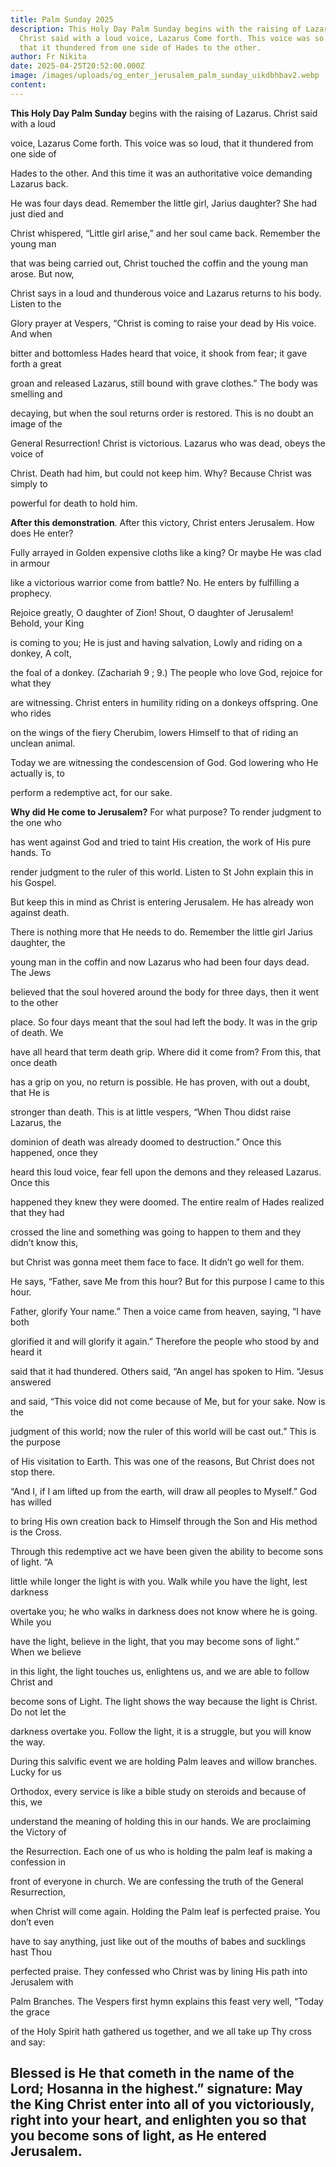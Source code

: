 ```yaml
---
title: Palm Sunday 2025
description: This Holy Day Palm Sunday begins with the raising of Lazarus.
  Christ said with a loud voice, Lazarus Come forth. This voice was so loud,
  that it thundered from one side of Hades to the other.
author: Fr Nikita
date: 2025-04-25T20:52:00.000Z
image: /images/uploads/og_enter_jerusalem_palm_sunday_uikdbhbav2.webp
content:
---
```

  **This Holy Day Palm Sunday** begins with the raising of Lazarus. Christ said
  with a loud


  voice, Lazarus Come forth. This voice was so loud, that it thundered from one side of


  Hades to the other. And this time it was an authoritative voice demanding Lazarus back.


  He was four days dead. Remember the little girl, Jarius daughter? She had just died and


  Christ whispered, “Little girl arise,” and her soul came back. Remember the young man


  that was being carried out, Christ touched the coffin and the young man arose. But now,


  Christ says in a loud and thunderous voice and Lazarus returns to his body. Listen to the


  Glory prayer at Vespers, “Christ is coming to raise your dead by His voice. And when


  bitter and bottomless Hades heard that voice, it shook from fear; it gave forth a great


  groan and released Lazarus, still bound with grave clothes.” The body was smelling and


  decaying, but when the soul returns order is restored. This is no doubt an image of the


  General Resurrection! Christ is victorious. Lazarus who was dead, obeys the voice of


  Christ. Death had him, but could not keep him. Why? Because Christ was simply to


  powerful for death to hold him.




  **After this demonstration**. After this victory, Christ enters Jerusalem. How does He enter?


  Fully arrayed in Golden expensive cloths like a king? Or maybe He was clad in armour


  like a victorious warrior come from battle? No. He enters by fulfilling a prophecy.


  Rejoice greatly, O daughter of Zion! Shout, O daughter of Jerusalem! Behold, your King


  is coming to you; He is just and having salvation, Lowly and riding on a donkey, A colt,


  the foal of a donkey. (Zachariah 9 ; 9.) The people who love God, rejoice for what they


  are witnessing. Christ enters in humility riding on a donkeys offspring. One who rides


  on the wings of the fiery Cherubim, lowers Himself to that of riding an unclean animal.


  Today we are witnessing the condescension of God. God lowering who He actually is, to


  perform a redemptive act, for our sake.




  **Why did He come to Jerusalem?** For what purpose? To render judgment to the one who


  has went against God and tried to taint His creation, the work of His pure hands. To


  render judgment to the ruler of this world. Listen to St John explain this in his Gospel.


  But keep this in mind as Christ is entering Jerusalem. He has already won against death.


  There is nothing more that He needs to do. Remember the little girl Jarius daughter, the


  young man in the coffin and now Lazarus who had been four days dead. The Jews


  believed that the soul hovered around the body for three days, then it went to the other


  place. So four days meant that the soul had left the body. It was in the grip of death. We


  have all heard that term death grip. Where did it come from? From this, that once death


  has a grip on you, no return is possible. He has proven, with out a doubt, that He is


  stronger than death. This is at little vespers, “When Thou didst raise Lazarus, the


  dominion of death was already doomed to destruction.” Once this happened, once they


  heard this loud voice, fear fell upon the demons and they released Lazarus. Once this


  happened they knew they were doomed. The entire realm of Hades realized that they had


  crossed the line and something was going to happen to them and they didn’t know this,


  but Christ was gonna meet them face to face. It didn’t go well for them.


  He says, “Father, save Me from this hour? But for this purpose I came to this hour.


  Father, glorify Your name.” Then a voice came from heaven, saying, “I have both


  glorified it and will glorify it again.” Therefore the people who stood by and heard it


  said that it had thundered. Others said, “An angel has spoken to Him. “Jesus answered


  and said, “This voice did not come because of Me, but for your sake. Now is the


  judgment of this world; now the ruler of this world will be cast out.” This is the purpose


  of His visitation to Earth. This was one of the reasons, But Christ does not stop there.


  “And I, if I am lifted up from the earth, will draw all peoples to Myself.” God has willed


  to bring His own creation back to Himself through the Son and His method is the Cross.


  Through this redemptive act we have been given the ability to become sons of light. “A


  little while longer the light is with you. Walk while you have the light, lest darkness


  overtake you; he who walks in darkness does not know where he is going. While you


  have the light, believe in the light, that you may become sons of light.” When we believe


  in this light, the light touches us, enlightens us, and we are able to follow Christ and


  become sons of Light. The light shows the way because the light is Christ. Do not let the


  darkness overtake you. Follow the light, it is a struggle, but you will know the way.


  During this salvific event we are holding Palm leaves and willow branches. Lucky for us


  Orthodox, every service is like a bible study on steroids and because of this, we


  understand the meaning of holding this in our hands. We are proclaiming the Victory of


  the Resurrection. Each one of us who is holding the palm leaf is making a confession in


  front of everyone in church. We are confessing the truth of the General Resurrection,


  when Christ will come again. Holding the Palm leaf is perfected praise. You don’t even


  have to say anything, just like out of the mouths of babes and sucklings hast Thou


  perfected praise. They confessed who Christ was by lining His path into Jerusalem with


  Palm Branches. The Vespers first hymn explains this feast very well, “Today the grace


  of the Holy Spirit hath gathered us together, and we all take up Thy cross and say:


  Blessed is He that cometh in the name of the Lord; Hosanna in the highest.”
signature: May the King Christ enter into all of you victoriously, right into
  your heart, and enlighten you so that you become sons of light, as He entered
  Jerusalem.
---
